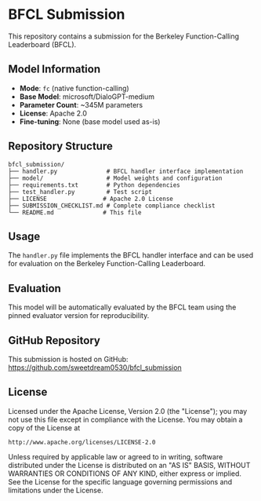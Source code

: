 # BFCL Submission

This repository contains a submission for the Berkeley Function-Calling Leaderboard (BFCL).

## Model Information

- **Mode**: `fc` (native function-calling)
- **Base Model**: microsoft/DialoGPT-medium
- **Parameter Count**: ~345M parameters
- **License**: Apache 2.0
- **Fine-tuning**: None (base model used as-is)

## Repository Structure

```
bfcl_submission/
├── handler.py              # BFCL handler interface implementation
├── model/                  # Model weights and configuration
├── requirements.txt        # Python dependencies
├── test_handler.py         # Test script
├── LICENSE                # Apache 2.0 License
├── SUBMISSION_CHECKLIST.md # Complete compliance checklist
└── README.md              # This file
```

## Usage

The `handler.py` file implements the BFCL handler interface and can be used for evaluation on the Berkeley Function-Calling Leaderboard.

## Evaluation

This model will be automatically evaluated by the BFCL team using the pinned evaluator version for reproducibility.

## GitHub Repository

This submission is hosted on GitHub: https://github.com/sweetdream0530/bfcl_submission

## License

Licensed under the Apache License, Version 2.0 (the "License");
you may not use this file except in compliance with the License.
You may obtain a copy of the License at

    http://www.apache.org/licenses/LICENSE-2.0

Unless required by applicable law or agreed to in writing, software
distributed under the License is distributed on an "AS IS" BASIS,
WITHOUT WARRANTIES OR CONDITIONS OF ANY KIND, either express or implied.
See the License for the specific language governing permissions and
limitations under the License.
